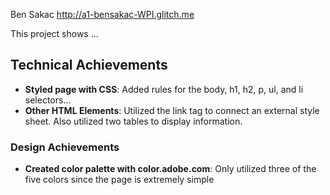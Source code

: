Ben Sakac
http://a1-bensakac-WPI.glitch.me

This project shows ...

## Technical Achievements
- **Styled page with CSS**: Added rules for the body, h1, h2, p, ul, and li selectors...
- **Other HTML Elements**: Utilized the link tag to connect an external style sheet. Also utilized two tables to display information. 

### Design Achievements
- **Created color palette with color.adobe.com**: Only utilized three of the five colors since the page is extremely simple
